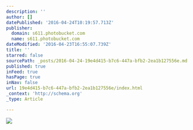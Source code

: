 ```yaml
---
description: ''
author: []
datePublished: '2016-04-24T10:19:57.713Z'
publisher:
  domain: s611.photobucket.com
  name: s611.photobucket.com
dateModified: '2016-04-23T16:55:07.739Z'
title: ''
starred: false
sourcePath: _posts/2016-04-24-19e4d415-b7c6-447a-bfb2-2ea1b127556e.md
published: true
inFeed: true
hasPage: true
inNav: false
url: 19e4d415-b7c6-447a-bfb2-2ea1b127556e/index.html
_context: 'http://schema.org'
_type: Article

---
```

![](http://i611.photobucket.com/albums/tt191/Leda_Grace_Rasmussen/2016-04-21%2020.29.07_zpscj8hupuz.jpg?1461429577971&1461429588773&1461429602724&1461429624431)